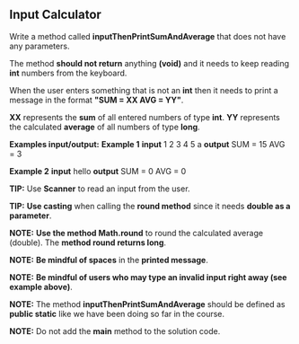## Input Calculator

Write a method called **inputThenPrintSumAndAverage** that does not have any parameters.

The method **should not return** anything **(void)** and it needs to keep reading
**int** numbers from the keyboard.

When the user enters something that is not an **int** then it needs to print a message in the format
**"SUM = XX AVG = YY"**.

**XX** represents the **sum** of all entered numbers of type **int**.
**YY** represents the calculated **average** of all numbers of type **long**.

**Examples input/output:**
**Example 1**
**input**
1
2
3
4
5
a
**output**
SUM = 15 AVG = 3

**Example 2**
**input**
hello
**output**
SUM = 0 AVG = 0

**TIP:** Use **Scanner** to read an input from the user.

**TIP:** **Use casting** when calling the **round method** since it needs **double as a parameter**.

**NOTE:** **Use the method Math.round** to round the calculated average (double). The
**method round returns long**.

**NOTE:** **Be mindful of spaces** in the **printed message**.

**NOTE:** **Be mindful of users who may type an invalid input right away (see example above)**.

**NOTE:** The method **inputThenPrintSumAndAverage** should be defined as **public static**
like we have been doing so far in the course.

**NOTE:** Do not add the **main** method to the solution code.
